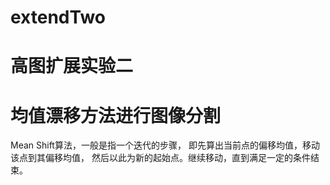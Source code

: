 # extendTwo
# 高图扩展实验二
# 均值漂移方法进行图像分割
Mean Shift算法，一般是指一个迭代的步骤，
即先算出当前点的偏移均值，移动该点到其偏移均值，
然后以此为新的起始点。继续移动，直到满足一定的条件结束。
